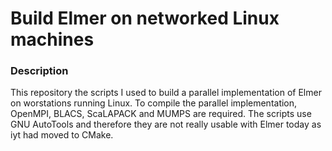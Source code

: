 # Build Elmer on networked Linux machines

### Description

This repository the scripts I used to build a parallel implementation of Elmer on worstations running Linux. To compile the parallel implementation, OpenMPI, BLACS, ScaLAPACK and MUMPS are required. The scripts use GNU AutoTools and therefore they are not really usable with Elmer today as iyt had moved to CMake.
